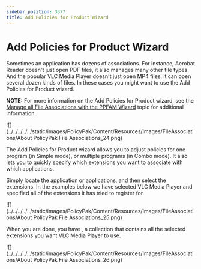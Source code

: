 ```yaml
---
sidebar_position: 3377
title: Add Policies for Product Wizard
---
```


# Add Policies for Product Wizard

Sometimes an application has dozens of associations. For instance, Acrobat Reader doesn't just open PDF files, it also manages many other file types. And the popular VLC Media Player doesn't just open MP4 files, it can open several dozen kinds of files. In these cases you might want to use the Add Policies for Product wizard.

**NOTE:** For more information on the Add Policies for Product wizard, see the [Manage all File Associations with the PPFAM Wizard](../Video/FileAssociations/Wizard "Manage all File Associations with the PPFAM Wizard") topic for additional information..

![](../../../../../static/images/PolicyPak/Content/Resources/Images/FileAssociations/About PolicyPak File Associations_24.png)

The Add Policies for Product wizard allows you to adjust policies for one program (in Simple mode), or multiple programs (in Combo mode). It also lets you to quickly specify which extensions you want to associate with which applications.

Simply locate the application or applications, and then select the extensions. In the examples below we have selected VLC Media Player and specified all of the extensions it has tried to register for.

![](../../../../../static/images/PolicyPak/Content/Resources/Images/FileAssociations/About PolicyPak File Associations_25.png)

When you are done, you have , a collection that contains all the selected extensions you want VLC Media Player to use.

![](../../../../../static/images/PolicyPak/Content/Resources/Images/FileAssociations/About PolicyPak File Associations_26.png)